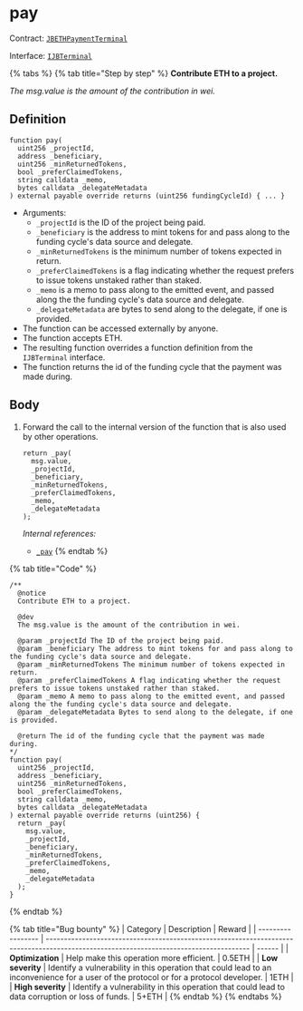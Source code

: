 # pay

Contract: [`JBETHPaymentTerminal`](../)​‌

Interface: [`IJBTerminal`](../../../../../interfaces/ijbterminal.md)

{% tabs %}
{% tab title="Step by step" %}
**Contribute ETH to a project.**

_The msg.value is the amount of the contribution in wei._

## Definition

```solidity
function pay(
  uint256 _projectId,
  address _beneficiary,
  uint256 _minReturnedTokens,
  bool _preferClaimedTokens,
  string calldata _memo,
  bytes calldata _delegateMetadata
) external payable override returns (uint256 fundingCycleId) { ... }
```

* Arguments:
  * `_projectId` is the ID of the project being paid.
  * `_beneficiary` is the address to mint tokens for and pass along to the funding cycle's data source and delegate.
  * `_minReturnedTokens` is the minimum number of tokens expected in return.
  * `_preferClaimedTokens` is a flag indicating whether the request prefers to issue tokens unstaked rather than staked.
  * `_memo` is a memo to pass along to the emitted event, and passed along the the funding cycle's data source and delegate.
  * `_delegateMetadata` are bytes to send along to the delegate, if one is provided.
* The function can be accessed externally by anyone.
* The function accepts ETH.
* The resulting function overrides a function definition from the `IJBTerminal` interface.
* The function returns the id of the funding cycle that the payment was made during.

## Body

1.  Forward the call to the internal version of the function that is also used by other operations.

    ```solidity
    return _pay(
      msg.value,
      _projectId,
      _beneficiary,
      _minReturnedTokens,
      _preferClaimedTokens,
      _memo,
      _delegateMetadata
    );
    ```

    _Internal references:_

    * [`_pay`](\_pay.md)
{% endtab %}

{% tab title="Code" %}
```solidity
/**
  @notice
  Contribute ETH to a project.

  @dev
  The msg.value is the amount of the contribution in wei.

  @param _projectId The ID of the project being paid.
  @param _beneficiary The address to mint tokens for and pass along to the funding cycle's data source and delegate.
  @param _minReturnedTokens The minimum number of tokens expected in return.
  @param _preferClaimedTokens A flag indicating whether the request prefers to issue tokens unstaked rather than staked.
  @param _memo A memo to pass along to the emitted event, and passed along the the funding cycle's data source and delegate.
  @param _delegateMetadata Bytes to send along to the delegate, if one is provided.

  @return The id of the funding cycle that the payment was made during.
*/
function pay(
  uint256 _projectId,
  address _beneficiary,
  uint256 _minReturnedTokens,
  bool _preferClaimedTokens,
  string calldata _memo,
  bytes calldata _delegateMetadata
) external payable override returns (uint256) {
  return _pay(
    msg.value,
    _projectId,
    _beneficiary,
    _minReturnedTokens,
    _preferClaimedTokens,
    _memo,
    _delegateMetadata
  );
}
```
{% endtab %}

{% tab title="Bug bounty" %}
| Category          | Description                                                                                                                            | Reward |
| ----------------- | -------------------------------------------------------------------------------------------------------------------------------------- | ------ |
| **Optimization**  | Help make this operation more efficient.                                                                                               | 0.5ETH |
| **Low severity**  | Identify a vulnerability in this operation that could lead to an inconvenience for a user of the protocol or for a protocol developer. | 1ETH   |
| **High severity** | Identify a vulnerability in this operation that could lead to data corruption or loss of funds.                                        | 5+ETH  |
{% endtab %}
{% endtabs %}
